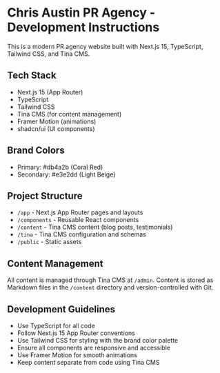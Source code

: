 # Chris Austin PR Agency - Development Instructions

This is a modern PR agency website built with Next.js 15, TypeScript, Tailwind CSS, and Tina CMS.

## Tech Stack
- Next.js 15 (App Router)
- TypeScript
- Tailwind CSS
- Tina CMS (for content management)
- Framer Motion (animations)
- shadcn/ui (UI components)

## Brand Colors
- Primary: #db4a2b (Coral Red)
- Secondary: #e3e2dd (Light Beige)

## Project Structure
- `/app` - Next.js App Router pages and layouts
- `/components` - Reusable React components
- `/content` - Tina CMS content (blog posts, testimonials)
- `/tina` - Tina CMS configuration and schemas
- `/public` - Static assets

## Content Management
All content is managed through Tina CMS at `/admin`. Content is stored as Markdown files in the `/content` directory and version-controlled with Git.

## Development Guidelines
- Use TypeScript for all code
- Follow Next.js 15 App Router conventions
- Use Tailwind CSS for styling with the brand color palette
- Ensure all components are responsive and accessible
- Use Framer Motion for smooth animations
- Keep content separate from code using Tina CMS
